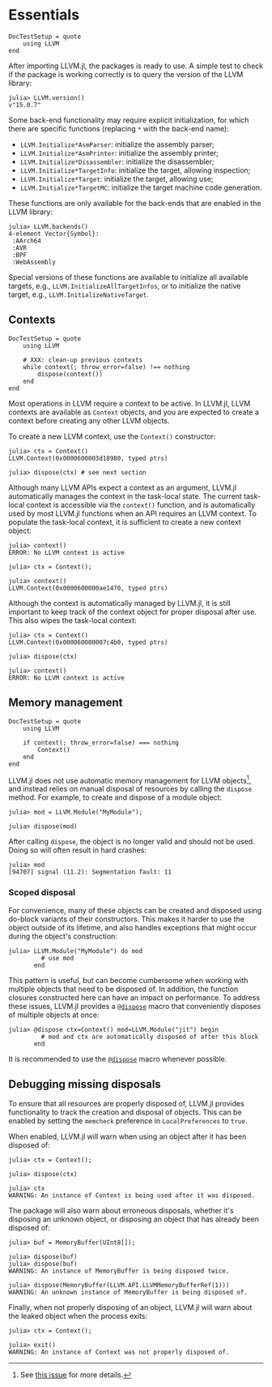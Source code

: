 # Essentials

```@meta
DocTestSetup = quote
    using LLVM
end
```

After importing LLVM.jl, the packages is ready to use. A simple test to check if the package
is working correctly is to query the version of the LLVM library:

```julia-repl
julia> LLVM.version()
v"15.0.7"
```

Some back-end functionality may require explicit initialization, for which there are
specific functions (replacing `*` with the back-end name):

- `LLVM.Initialize*AsmParser`: initialize the assembly parser;
- `LLVM.Initialize*AsmPrinter`: initialize the assembly printer;
- `LLVM.Initialize*Disassembler`: initialize the disassembler;
- `LLVM.Initialize*TargetInfo`: initialize the target, allowing inspection;
- `LLVM.Initialize*Target`: initialize the target, allowing use;
- `LLVM.Initialize*TargetMC`: initialize the target machine code generation.

These functions are only available for the back-ends that are enabled in the LLVM library:

```julia-repl
julia> LLVM.backends()
4-element Vector{Symbol}:
 :AArch64
 :AVR
 :BPF
 :WebAssembly
```

Special versions of these functions are available to initialize all available targets,
e.g., `LLVM.InitializeAllTargetInfos`, or to initialize the native target, e.g.,
`LLVM.InitializeNativeTarget`.


## Contexts

```@meta
DocTestSetup = quote
    using LLVM

    # XXX: clean-up previous contexts
    while context(; throw_error=false) !== nothing
        dispose(context())
    end
end
```

Most operations in LLVM require a context to be active. In LLVM.jl, LLVM contexts are
available as `Context` objects, and you are expected to create a context before creating any
other LLVM objects.

To create a new LLVM context, use the `Context()` constructor:

```jldoctest
julia> ctx = Context()
LLVM.Context(0x0000600003d18980, typed ptrs)

julia> dispose(ctx) # see next section
```

Although many LLVM APIs expect a context as an argument, LLVM.jl automatically manages the
context in the task-local state. The current task-local context is accessible via the
`context()` function, and is automatically used by most LLVM.jl functions when an API
requires an LLVM context. To populate the task-local context, it is sufficient to create a
new context object:

```jldoctest
julia> context()
ERROR: No LLVM context is active

julia> ctx = Context();

julia> context()
LLVM.Context(0x0000600000ae1470, typed ptrs)
```

Although the context is automatically managed by LLVM.jl, it is still important to keep
track of the context object for proper disposal after use. This also wipes the task-local
context:

```jldoctest
julia> ctx = Context()
LLVM.Context(0x000060000007c4b0, typed ptrs)

julia> dispose(ctx)

julia> context()
ERROR: No LLVM context is active
```


## Memory management

```@meta
DocTestSetup = quote
    using LLVM

    if context(; throw_error=false) === nothing
        Context()
    end
end
```

LLVM.jl does not use automatic memory management for LLVM objects[^1], and instead relies on
manual disposal of resources by calling the `dispose` method. For example, to create and
dispose of a module object:

[^1]: See [this issue](https://github.com/maleadt/LLVM.jl/pull/309) for more details.

```jldoctest
julia> mod = LLVM.Module("MyModule");

julia> dispose(mod)
```

After calling `dispose`, the object is no longer valid and should not be used. Doing so
will often result in hard crashes:

```julia-repl
julia> mod
[94707] signal (11.2): Segmentation fault: 11
```

### Scoped disposal

For convenience, many of these objects can be created and disposed using do-block variants
of their constructors. This makes it harder to use the object outside of its lifetime, and
also handles exceptions that might occur during the object's construction:

```jldoctest
julia> LLVM.Module("MyModule") do mod
         # use mod
       end
```

This pattern is useful, but can become cumbersome when working with multiple objects that
need to be disposed of. In addition, the function closures constructed here can have an
impact on performance. To address these issues, LLVM.jl provides a [`@dispose`](@ref) macro
that conveniently disposes of multiple objects at once:

```jldoctest
julia> @dispose ctx=Context() mod=LLVM.Module("jit") begin
         # mod and ctx are automatically disposed of after this block
       end
```

It is recommended to use the [`@dispose`](@ref) macro whenever possible.

## Debugging missing disposals

To ensure that all resources are properly disposed of, LLVM.jl provides functionality to
track the creation and disposal of objects. This can be enabled by setting the `memcheck`
preference in `LocalPreferences` to `true`.

When enabled, LLVM.jl will warn when using an object after it has been disposed of:

```julia-repl
julia> ctx = Context();

julia> dispose(ctx)

julia> ctx
WARNING: An instance of Context is being used after it was disposed.
```

The package will also warn about erroneous disposals, whether it's disposing an unknown
object, or disposing an object that has already been disposed of:

```julia-repl
julia> buf = MemoryBuffer(UInt8[]);

julia> dispose(buf)
julia> dispose(buf)
WARNING: An instance of MemoryBuffer is being disposed twice.
```

```julia-repl
julia> dispose(MemoryBuffer(LLVM.API.LLVMMemoryBufferRef(1)))
WARNING: An unknown instance of MemoryBuffer is being disposed of.
```

Finally, when not properly disposing of an object, LLVM.jl will warn about the leaked
object when the process exits:

```julia-repl
julia> ctx = Context();

julia> exit()
WARNING: An instance of Context was not properly disposed of.
```
